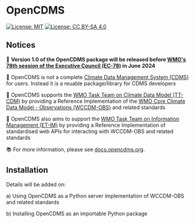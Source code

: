 # OpenCDMS

[![License: MIT](https://img.shields.io/badge/License-MIT-yellow.svg)](https://opensource.org/licenses/MIT) [![License: CC BY-SA 4.0](https://img.shields.io/badge/License-CC%20BY--SA%204.0-lightgrey.svg)](https://creativecommons.org/licenses/by-sa/4.0/)

## Notices

📌 **Version 1.0 of the OpenCDMS package will be released before [WMO's 78th session of the Executive Council (EC-78)](https://wmo.int/events/constituent-body/78th-session-of-executive-council-ec-78) in June 2024**

📌 OpenCDMS is not a complete [Climate Data Management System (CDMS)](https://library.wmo.int/index.php?lvl=notice_display&id=16300) for users. Instead it is a reuable package/library for CDMS developers

📌 OpenCDMS supports the [WMO Task Team on Climate Data Model (TT-CDM)](https://community.wmo.int/en/governance/commission-membership/commission-observation-infrastructure-and-information-systems-infcom/standing-committee-information-management-and-technology-sc-imt/expert-team-metadata-standards-et-metadata/task-team-climate-data-model-tt-cdm) by providing a Reference Implementation of the [WMO Core Climate Data Model - Observations (WCCDM-OBS)](https://meetings.wmo.int/INFCOM-3/_layouts/15/WopiFrame.aspx?sourcedoc=%7B3A36E4BF-D1B5-4CDC-BF80-89359C115420%7D&file=INFCOM-3-INF08-3(6a)-EXPERIMENTAL-CLIMATE-DATA-MODEL_en.docx) and related standards

📌 OpenCDMS also aims to support the [WMO Task Team on Information Management (ET-IM)](https://community.wmo.int/en/governance/commission-membership/commission-observation-infrastructure-and-information-systems-infcom/standing-committee-information-management-and-technology-sc-imt/expert-team-information-management-et-im) by providing a Reference Implementation of standardised web APIs for interacting with WCCDM-OBS and related standards

📚 For more information, please see [docs.opencdms.org](https://docs.opencdms.org).


## Installation

Details will be added on:

a) Using OpenCDMS as a Python server implementation of WCCDM-OBS and related standards

b) Installing OpenCDMS as an importable Python package
